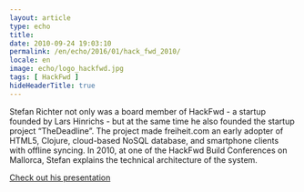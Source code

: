 ```yaml
---
layout: article
type: echo
title:
date: 2010-09-24 19:03:10
permalink: /en/echo/2016/01/hack_fwd_2010/
locale: en
image: echo/logo_hackfwd.jpg
tags: [ HackFwd ]
hideHeaderTitle: true
---
```



Stefan Richter not only was a board member of HackFwd - a startup founded by Lars Hinrichs - but at the same time he also founded the startup project “TheDeadline”. The project made freiheit.com an early adopter of HTML5, Clojure, cloud-based NoSQL database, and smartphone clients with offline syncing. In 2010, at one of the HackFwd Build Conferences on Mallorca, Stefan explains the technical architecture of the system.

[Check out his presentation](http://de.slideshare.net/smartrevolution/using-clojure-nosql-databases-and-functionalstyle-javascript-to-write-gextgeneration-html5-apps?related=1)